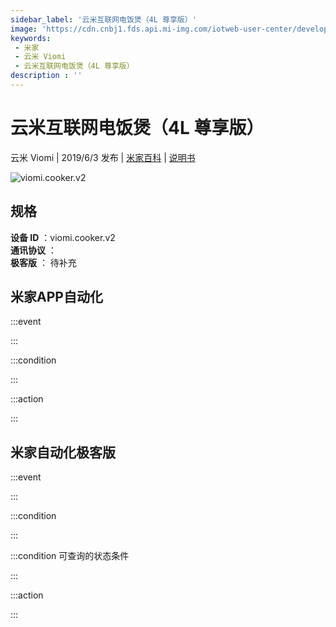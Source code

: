 ```yaml
---
sidebar_label: '云米互联网电饭煲（4L 尊享版）'
image: 'https://cdn.cnbj1.fds.api.mi-img.com/iotweb-user-center/developer_1678870988595PBFd3hME.png?GalaxyAccessKeyId=AKVGLQWBOVIRQ3XLEW&Expires=9223372036854775807&Signature=XdC01LjRlJVUwJ+EihFQnRwyphw='
keywords: 
 - 米家
 - 云米 Viomi
 - 云米互联网电饭煲（4L 尊享版）
description : ''
---
```

# 云米互联网电饭煲（4L 尊享版）

云米 Viomi | 2019/6/3 发布 | [米家百科](https://home.mi.com/webapp/content/baike/product/index.html?model=viomi.cooker.v2) | [说明书](https://home.mi.com/views/introduction.html?model=viomi.cooker.v2&region=cn)

![viomi.cooker.v2](https://cdn.cnbj1.fds.api.mi-img.com/iotweb-user-center/developer_1678870988595PBFd3hME.png?GalaxyAccessKeyId=AKVGLQWBOVIRQ3XLEW&Expires=9223372036854775807&Signature=XdC01LjRlJVUwJ+EihFQnRwyphw=)

## 规格  
> 
**设备 ID** ：viomi.cooker.v2  
**通讯协议** ：  
**极客版**  ： 待补充 


## 米家APP自动化  

:::event  

:::

:::condition  

:::

:::action   

:::

## 米家自动化极客版  

:::event  

:::

:::condition  

:::

:::condition 可查询的状态条件  

:::

:::action  

:::

        
